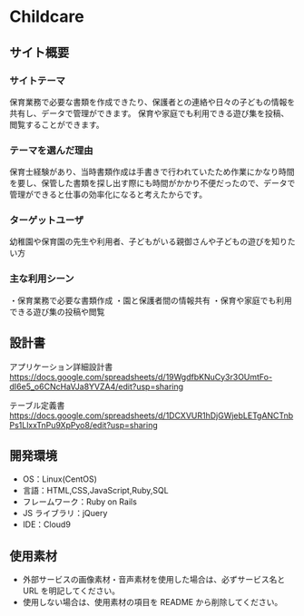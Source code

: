 # Childcare

## サイト概要

### サイトテーマ

保育業務で必要な書類を作成できたり、保護者との連絡や日々の子どもの情報を共有し、データで管理ができます。
保育や家庭でも利用できる遊び集を投稿、閲覧することができます。

### テーマを選んだ理由

保育士経験があり、当時書類作成は手書きで行われていたため作業にかなり時間を要し、保管した書類を探し出す際にも時間がかかり不便だったので、データで管理ができると仕事の効率化になると考えたからです。

### ターゲットユーザ

幼稚園や保育園の先生や利用者、子どもがいる親御さんや子どもの遊びを知りたい方

### 主な利用シーン

・保育業務で必要な書類作成
・園と保護者間の情報共有
・保育や家庭でも利用できる遊び集の投稿や閲覧

## 設計書
アプリケーション詳細設計書
https://docs.google.com/spreadsheets/d/19WgdfbKNuCy3r3OUmtFo-dI6e5_o6CNcHaVJa8YVZA4/edit?usp=sharing

テーブル定義書
https://docs.google.com/spreadsheets/d/1DCXVUR1hDjGWjebLETgANCTnbPs1LlxxTnPu9XpPyo8/edit?usp=sharing

## 開発環境

- OS：Linux(CentOS)
- 言語：HTML,CSS,JavaScript,Ruby,SQL
- フレームワーク：Ruby on Rails
- JS ライブラリ：jQuery
- IDE：Cloud9

## 使用素材

- 外部サービスの画像素材・音声素材を使用した場合は、必ずサービス名と URL を明記してください。
- 使用しない場合は、使用素材の項目を README から削除してください。
